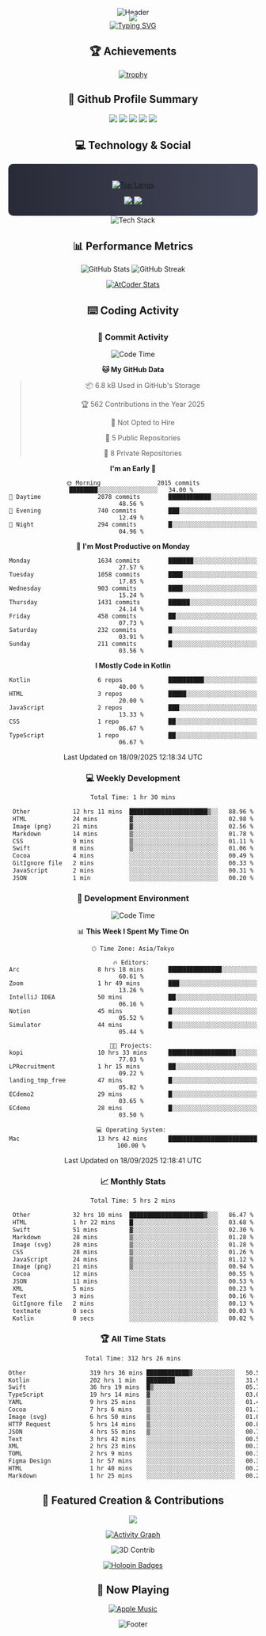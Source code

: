 <div align="center">
  
![Header](https://capsule-render.vercel.app/api?type=waving&color=gradient&customColorList=12&height=300&section=header&text=Welcome%20to%20Batapii's%20Universe&fontSize=50&animation=fadeIn&fontAlignY=40&desc=Android%20Developer%20|%20Kotlin%20LOVE%20)

<div style="margin-top: -20px;">
  <img src="https://readme-typing-svg.herokuapp.com/?lines=Crafting+Android+Experiences;Building+Tomorrow's+Apps+Today;Always+Learning,+Always+Growing&font=Fira%20Code&center=true&width=440&height=45&color=f75c7e&vCenter=true&size=22&pause=1000">
</div>

<a href="https://git.io/typing-svg">
  <img src="https://readme-typing-svg.demolab.com?font=Fira+Code&weight=600&size=28&duration=4000&pause=1000&center=true&vCenter=true&width=800&lines=Hey+there!+I'm+Batapii+%F0%9F%91%8B;Android+Developer+from+Japan+%F0%9F%87%AF%F0%9F%87%B5" alt="Typing SVG" />
</a>

## 🏆 Achievements

[![trophy](https://github-profile-trophy.vercel.app/?username=batapii&theme=onestar&no-frame=true&no-bg=true&column=8&rank=SECRET,SSS,SS,S,AAA,AA,A,B,C,?&margin-w=10&margin-h=10)](https://github.com/ryo-ma/github-profile-trophy)

## 🎯 Github Profile Summary

<div align="center">
  <img src="http://github-profile-summary-cards.vercel.app/api/cards/profile-details?username=batapii&theme=radical" />
  <img src="http://github-profile-summary-cards.vercel.app/api/cards/repos-per-language?username=batapii&theme=radical" />
  <img src="http://github-profile-summary-cards.vercel.app/api/cards/most-commit-language?username=batapii&theme=radical" />
  <img src="http://github-profile-summary-cards.vercel.app/api/cards/stats?username=batapii&theme=radical" />
  <img src="http://github-profile-summary-cards.vercel.app/api/cards/productive-time?username=batapii&theme=radical" />
</div>

## 💻 Technology & Social

<div align="center" style="background: linear-gradient(to right, #282A36, #44475A); padding: 20px; border-radius: 10px;">

[![Top Langs](https://github-readme-stats.vercel.app/api/top-langs/?username=batapii
)](https://github.com/anuraghazra/github-readme-stats)

<div style="margin-top: 15px">
<a href="https://github.com/batapii"><img src="https://img.shields.io/github/followers/batapii?style=for-the-badge&logo=github&label=Follow&color=ff6e96&labelColor=282A36"/></a>
<a href="https://twitter.com/batapii3939"><img src="https://img.shields.io/twitter/follow/batapii?style=for-the-badge&logo=twitter&color=1DA1F2&labelColor=282A36&label= Twitter"/></a>
</div>

</div>

<div align="center">
<img src="https://github-readme-tech-stack.vercel.app/api/cards?title=Tech+Stack&align=center&titleAlign=center&fontSize=20&lineHeight=10&lineCount=4&theme=github_dark&width=800&bg=%230D1117&badge=%23161B22&border=%2321262D&titleColor=%2358A6FF&line1=kotlin%2Ckotlin%2C0095D5%3Bandroid%2Candroid%2C00ff00%3Bjetpackcompose%2Cjetpack%2C4285F4%3B&line2=swift%2Cswift%2CFA7343%3Bfirebase%2Cfirebase%2CFFCA28%3Bgithub%2Cgithub%2C181717%3B&line3=typescript%2Ctypescript%2C3178C6%3Bgraphql%2Cgraphql%2CE10098%3Bsupabase%2Csupabase%2C3FCF8E%3B&line4=gradle%2Cgradle%2C02303A%3Bgitkraken%2Cgitkraken%2C179287%3Bpostman%2Cpostman%2CFF6C37%3B" alt="Tech Stack" />
</div>



## 📊 Performance Metrics

<div align="center">

![GitHub Stats](https://github-readme-stats.vercel.app/api?username=batapii&show_icons=true&theme=radical&hide_border=true&bg_color=0D1117)
![GitHub Streak](https://github-readme-streak-stats.herokuapp.com/?user=batapii&theme=radical&hide_border=true&background=0D1117)

[![AtCoder Stats](https://atcoder-readme-stats.vercel.app/stats/batapii3939?theme=dark&show_history=5&width=495)](https://github.com/iwbc-mzk/atcoder-readme-stats)

</div>

## ⌨️ Coding Activity

### 🌟 Commit Activity
<!--START_SECTION:commit-stats-->
![Code Time](http://img.shields.io/badge/Code%20Time-636%20hrs%2029%20mins-blue)

**🐱 My GitHub Data** 

> 📦 6.8 kB Used in GitHub's Storage 
 > 
> 🏆 562 Contributions in the Year 2025
 > 
> 🚫 Not Opted to Hire
 > 
> 📜 5 Public Repositories 
 > 
> 🔑 8 Private Repositories 
 > 
**I'm an Early 🐤** 

```text
🌞 Morning                2015 commits        ████████░░░░░░░░░░░░░░░░░   34.00 % 
🌆 Daytime                2878 commits        ████████████░░░░░░░░░░░░░   48.56 % 
🌃 Evening                740 commits         ███░░░░░░░░░░░░░░░░░░░░░░   12.49 % 
🌙 Night                  294 commits         █░░░░░░░░░░░░░░░░░░░░░░░░   04.96 % 
```
📅 **I'm Most Productive on Monday** 

```text
Monday                   1634 commits        ███████░░░░░░░░░░░░░░░░░░   27.57 % 
Tuesday                  1058 commits        ████░░░░░░░░░░░░░░░░░░░░░   17.85 % 
Wednesday                903 commits         ████░░░░░░░░░░░░░░░░░░░░░   15.24 % 
Thursday                 1431 commits        ██████░░░░░░░░░░░░░░░░░░░   24.14 % 
Friday                   458 commits         ██░░░░░░░░░░░░░░░░░░░░░░░   07.73 % 
Saturday                 232 commits         █░░░░░░░░░░░░░░░░░░░░░░░░   03.91 % 
Sunday                   211 commits         █░░░░░░░░░░░░░░░░░░░░░░░░   03.56 % 
```


**I Mostly Code in Kotlin** 

```text
Kotlin                   6 repos             ██████████░░░░░░░░░░░░░░░   40.00 % 
HTML                     3 repos             █████░░░░░░░░░░░░░░░░░░░░   20.00 % 
JavaScript               2 repos             ███░░░░░░░░░░░░░░░░░░░░░░   13.33 % 
CSS                      1 repo              ██░░░░░░░░░░░░░░░░░░░░░░░   06.67 % 
TypeScript               1 repo              ██░░░░░░░░░░░░░░░░░░░░░░░   06.67 % 
```




 Last Updated on 18/09/2025 12:18:34 UTC
<!--END_SECTION:commit-stats-->

### 💻 Weekly Development
<!--START_SECTION:wakatime-->

```txt
Total Time: 1 hr 30 mins

Other            12 hrs 11 mins  ██████████████████████▒░░   88.96 %
HTML             24 mins         ▓░░░░░░░░░░░░░░░░░░░░░░░░   02.98 %
Image (png)      21 mins         ▓░░░░░░░░░░░░░░░░░░░░░░░░   02.56 %
Markdown         14 mins         ▒░░░░░░░░░░░░░░░░░░░░░░░░   01.78 %
CSS              9 mins          ▒░░░░░░░░░░░░░░░░░░░░░░░░   01.11 %
Swift            8 mins          ▒░░░░░░░░░░░░░░░░░░░░░░░░   01.06 %
Cocoa            4 mins          ░░░░░░░░░░░░░░░░░░░░░░░░░   00.49 %
GitIgnore file   2 mins          ░░░░░░░░░░░░░░░░░░░░░░░░░   00.33 %
JavaScript       2 mins          ░░░░░░░░░░░░░░░░░░░░░░░░░   00.31 %
JSON             1 min           ░░░░░░░░░░░░░░░░░░░░░░░░░   00.20 %
```

<!--END_SECTION:wakatime-->

### 🔨 Development Environment
<!--START_SECTION:dev-stats-->
![Code Time](http://img.shields.io/badge/Code%20Time-636%20hrs%2029%20mins-blue)

📊 **This Week I Spent My Time On** 

```text
🕑︎ Time Zone: Asia/Tokyo

🔥 Editors: 
Arc                      8 hrs 18 mins       ███████████████░░░░░░░░░░   60.61 % 
Zoom                     1 hr 49 mins        ███░░░░░░░░░░░░░░░░░░░░░░   13.26 % 
IntelliJ IDEA            50 mins             ██░░░░░░░░░░░░░░░░░░░░░░░   06.16 % 
Notion                   45 mins             █░░░░░░░░░░░░░░░░░░░░░░░░   05.52 % 
Simulator                44 mins             █░░░░░░░░░░░░░░░░░░░░░░░░   05.44 % 

🐱‍💻 Projects: 
kopi                     10 hrs 33 mins      ███████████████████░░░░░░   77.03 % 
LPRecruitment            1 hr 15 mins        ██░░░░░░░░░░░░░░░░░░░░░░░   09.22 % 
landing_tmp_free         47 mins             █░░░░░░░░░░░░░░░░░░░░░░░░   05.82 % 
ECdemo2                  29 mins             █░░░░░░░░░░░░░░░░░░░░░░░░   03.65 % 
ECdemo                   28 mins             █░░░░░░░░░░░░░░░░░░░░░░░░   03.50 % 

💻 Operating System: 
Mac                      13 hrs 42 mins      █████████████████████████   100.00 % 
```


 Last Updated on 18/09/2025 12:18:41 UTC
<!--END_SECTION:dev-stats-->

### 📈 Monthly Stats
<!--START_SECTION:wakamonth-->

```txt
Total Time: 5 hrs 2 mins

Other            32 hrs 10 mins  █████████████████████▓░░░   86.47 %
HTML             1 hr 22 mins    █░░░░░░░░░░░░░░░░░░░░░░░░   03.68 %
Swift            51 mins         ▓░░░░░░░░░░░░░░░░░░░░░░░░   02.30 %
Markdown         28 mins         ▒░░░░░░░░░░░░░░░░░░░░░░░░   01.28 %
Image (svg)      28 mins         ▒░░░░░░░░░░░░░░░░░░░░░░░░   01.28 %
CSS              28 mins         ▒░░░░░░░░░░░░░░░░░░░░░░░░   01.26 %
JavaScript       24 mins         ▒░░░░░░░░░░░░░░░░░░░░░░░░   01.12 %
Image (png)      21 mins         ▒░░░░░░░░░░░░░░░░░░░░░░░░   00.94 %
Cocoa            12 mins         ░░░░░░░░░░░░░░░░░░░░░░░░░   00.55 %
JSON             11 mins         ░░░░░░░░░░░░░░░░░░░░░░░░░   00.53 %
XML              5 mins          ░░░░░░░░░░░░░░░░░░░░░░░░░   00.23 %
Text             3 mins          ░░░░░░░░░░░░░░░░░░░░░░░░░   00.16 %
GitIgnore file   2 mins          ░░░░░░░░░░░░░░░░░░░░░░░░░   00.13 %
textmate         0 secs          ░░░░░░░░░░░░░░░░░░░░░░░░░   00.03 %
Kotlin           0 secs          ░░░░░░░░░░░░░░░░░░░░░░░░░   00.02 %
```

<!--END_SECTION:wakamonth-->

### 🏆 All Time Stats
<!--START_SECTION:wakaalltime-->

```txt
Total Time: 312 hrs 26 mins

Other                  319 hrs 36 mins ████████████▓░░░░░░░░░░░░   50.57 %
Kotlin                 202 hrs 1 min   ████████░░░░░░░░░░░░░░░░░   31.96 %
Swift                  36 hrs 19 mins  █▒░░░░░░░░░░░░░░░░░░░░░░░   05.75 %
TypeScript             19 hrs 14 mins  ▓░░░░░░░░░░░░░░░░░░░░░░░░   03.04 %
YAML                   9 hrs 25 mins   ▒░░░░░░░░░░░░░░░░░░░░░░░░   01.49 %
Cocoa                  7 hrs 6 mins    ▒░░░░░░░░░░░░░░░░░░░░░░░░   01.13 %
Image (svg)            6 hrs 50 mins   ▒░░░░░░░░░░░░░░░░░░░░░░░░   01.08 %
HTTP Request           5 hrs 14 mins   ▒░░░░░░░░░░░░░░░░░░░░░░░░   00.83 %
JSON                   4 hrs 55 mins   ▒░░░░░░░░░░░░░░░░░░░░░░░░   00.78 %
Text                   3 hrs 42 mins   ░░░░░░░░░░░░░░░░░░░░░░░░░   00.59 %
XML                    2 hrs 23 mins   ░░░░░░░░░░░░░░░░░░░░░░░░░   00.38 %
TOML                   2 hrs 9 mins    ░░░░░░░░░░░░░░░░░░░░░░░░░   00.34 %
Figma Design           1 hr 57 mins    ░░░░░░░░░░░░░░░░░░░░░░░░░   00.31 %
HTML                   1 hr 40 mins    ░░░░░░░░░░░░░░░░░░░░░░░░░   00.27 %
Markdown               1 hr 25 mins    ░░░░░░░░░░░░░░░░░░░░░░░░░   00.23 %
```

<!--END_SECTION:wakaalltime-->


## 🌟 Featured Creation & Contributions

<div align="center">
  <a href="https://github.com/batapii/ToDoSNS">
    <img src="https://github-readme-stats.vercel.app/api/pin/?username=batapii&repo=ToDoSNS&theme=radical&hide_border=true&bg_color=0D1117" />
  </a>

[![Activity Graph](https://github-readme-activity-graph.vercel.app/graph?username=batapii&custom_title=Contribution%20Graph&hide_border=true&theme=radical&bg_color=0D1117)](https://github.com/ashutosh00710/github-readme-activity-graph)

![3D Contrib](./profile-3d-contrib/profile-night-rainbow.svg)

[![Holopin Badges](https://holopin.me/batapii)](https://holopin.io/@batapii)

</div>

## 🎵 Now Playing

<div align="center">
  
[![Apple Music](https://music-profile.rayriffy.com/theme/dark.svg?uid=001005.6598667d2ffd4a10a4f429edd0ba24c4.1156)](https://github.com/rayriffy/apple-music-github-profile)

</div>

![Footer](https://capsule-render.vercel.app/api?type=waving&color=gradient&customColorList=12&height=100&section=footer)

</div>
